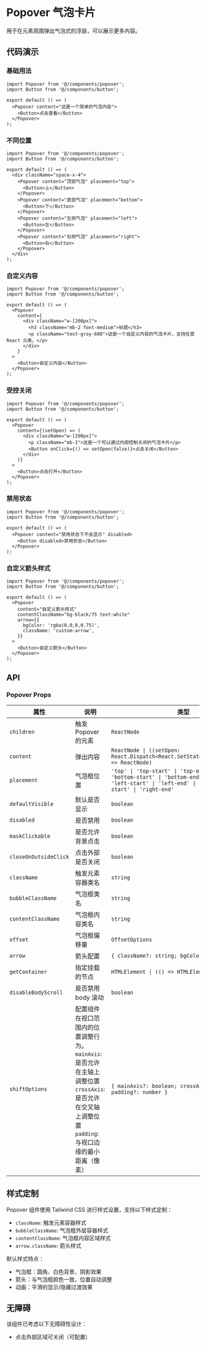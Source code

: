 
# Popover 气泡卡片

用于在元素周围弹出气泡式的浮层，可以展示更多内容。

## 代码演示

### 基础用法

```tsx
import Popover from '@/components/popover';
import Button from '@/components/button';

export default () => (
  <Popover content="这是一个简单的气泡内容">
    <Button>点击查看</Button>
  </Popover>
);
```



### 不同位置

```tsx
import Popover from '@/components/popover';
import Button from '@/components/button';

export default () => (
  <div className="space-x-4">
    <Popover content="顶部气泡" placement="top">
      <Button>上</Button>
    </Popover>
    <Popover content="底部气泡" placement="bottom">
      <Button>下</Button>
    </Popover>
    <Popover content="左侧气泡" placement="left">
      <Button>左</Button>
    </Popover>
    <Popover content="右侧气泡" placement="right">
      <Button>右</Button>
    </Popover>
  </div>
);
```


### 自定义内容

```tsx
import Popover from '@/components/popover';
import Button from '@/components/button';

export default () => (
  <Popover
    content={
      <div className="w-[200px]">
        <h3 className="mb-2 font-medium">标题</h3>
        <p className="text-gray-600">这是一个自定义内容的气泡卡片，支持任意 React 元素。</p>
      </div>
    }
  >
    <Button>自定义内容</Button>
  </Popover>
);
```


### 受控关闭

```tsx
import Popover from '@/components/popover';
import Button from '@/components/button';

export default () => (
  <Popover
    content={(setOpen) => (
      <div className="w-[200px]">
        <p className="mb-2">这是一个可以通过内部控制关闭的气泡卡片</p>
        <Button onClick={() => setOpen(false)}>点击关闭</Button>
      </div>
    )}
  >
    <Button>点击打开</Button>
  </Popover>
);
```


### 禁用状态

```tsx
import Popover from '@/components/popover';
import Button from '@/components/button';

export default () => (
  <Popover content="禁用状态下不会显示" disabled>
    <Button disabled>禁用状态</Button>
  </Popover>
);
```


### 自定义箭头样式

```tsx
import Popover from '@/components/popover';
import Button from '@/components/button';

export default () => (
  <Popover
    content="自定义箭头样式"
    contentClassName="bg-black/75 text-white"
    arrow={{
      bgColor: 'rgba(0,0,0,0.75)',
      className: 'custom-arrow',
    }}
  >
    <Button>自定义箭头</Button>
  </Popover>
);
```


## API

### Popover Props

| 属性                    | 说明                                                                                                           | 类型                                                                                                                                                                   | 默认值                                                 |
|-----------------------|--------------------------------------------------------------------------------------------------------------|----------------------------------------------------------------------------------------------------------------------------------------------------------------------|-----------------------------------------------------|
| `children`            | 触发 Popover 的元素                                                                                               | `ReactNode`                                                                                                                                                          | -                                                   |
| `content`             | 弹出内容                                                                                                         | `ReactNode \| ((setOpen: React.Dispatch<React.SetStateAction<boolean>>) => ReactNode)`                                                                               | -                                                   |
| `placement`           | 气泡框位置                                                                                                        | `'top' \| 'top-start' \| 'top-end' \| 'bottom' \| 'bottom-start' \| 'bottom-end' \| 'left' \| 'left-start' \| 'left-end' \| 'right' \| 'right-start' \| 'right-end'` | `'top'`                                             |
| `defaultVisible`      | 默认是否显示                                                                                                       | `boolean`                                                                                                                                                            | `false`                                             |
| `disabled`            | 是否禁用                                                                                                         | `boolean`                                                                                                                                                            | `false`                                             |
| `maskClickable`       | 是否允许背景点击                                                                                                     | `boolean`                                                                                                                                                            | `true`                                              |
| `closeOnOutsideClick` | 点击外部是否关闭                                                                                                     | `boolean`                                                                                                                                                            | `true`                                              |
| `className`           | 触发元素容器类名                                                                                                     | `string`                                                                                                                                                             | -                                                   |
| `bubbleClassName`     | 气泡框类名                                                                                                        | `string`                                                                                                                                                             | -                                                   |
| `contentClassName`    | 气泡框内容类名                                                                                                      | `string`                                                                                                                                                             | -                                                   |
| `offset`              | 气泡框偏移量                                                                                                       | `OffsetOptions`                                                                                                                                                      | `2`                                                 |
| `arrow`               | 箭头配置                                                                                                         | `{ className?: string; bgColor?: string }`                                                                                                                           | -                                                   |
| `getContainer`        | 指定挂载的节点                                                                                                      | `HTMLElement \| (() => HTMLElement) \| null`                                                                                                                         | `document.body`                                     |
| `disableBodyScroll`   | 是否禁用 body 滚动                                                                                                 | `boolean`                                                                                                                                                            | `false`                                             |
| `shiftOptions`        | 配置组件在视口范围内的位置调整行为。<br/>`mainAxis`: 是否允许在主轴上调整位置<br/>`crossAxis`: 是否允许在交叉轴上调整位置<br/>`padding`: 与视口边缘的最小距离（像素） | `{ mainAxis?: boolean; crossAxis?: boolean; padding?: number }`                                                                                                      | `{ padding: 4, mainAxis: false, crossAxis: false }` |
## 样式定制

Popover 组件使用 Tailwind CSS 进行样式设置，支持以下样式定制：

- `className`: 触发元素容器样式
- `bubbleClassName`: 气泡框外层容器样式
- `contentClassName`: 气泡框内容区域样式
- `arrow.className`: 箭头样式

默认样式特点：
- 气泡框：圆角、白色背景、阴影效果
- 箭头：与气泡框颜色一致，位置自动调整
- 动画：平滑的显示/隐藏过渡效果

## 无障碍

该组件已考虑以下无障碍性设计：
- 点击外部区域可关闭（可配置）
